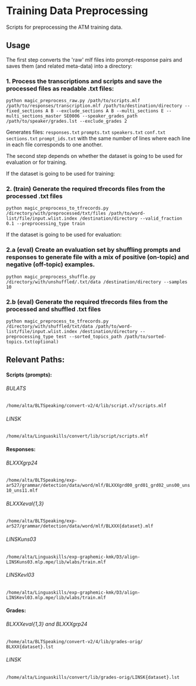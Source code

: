 # Training Data Preprocessing
Scripts for preprocessing the ATM training data.
## Usage
The first step converts the 'raw' mlf files into prompt-response pairs and saves them (and related meta-data) into a directory:
### 1. Process the transcriptions and scripts and save the processed files as readable .txt files:
```
python magic_preprocess_raw.py /path/to/scripts.mlf /path/to/responses/transcription.mlf /path/to/destination/directory --fixed_sections A B --exclude_sections A B --multi_sections E --multi_sections_master SE0006 --speaker_grades_path /path/to/speaker/grades.lst --exclude_grades 2
```
Generates files:
`responses.txt` `prompts.txt` `speakers.txt` `conf.txt` `sections.txt` `prompt_ids.txt`
with the same number of lines where each line in each file corresponds to one another.


The second step depends on whether the dataset is going to be used for evaluation or for training.

If the dataset is going to be used for training:
### 2. (train) Generate the required tfrecords files from the processed .txt files
```
python magic_preprocess_to_tfrecords.py /directory/with/preprocessed/txt/files /path/to/word-list/file/input.wlist.index /destination/directory --valid_fraction 0.1 --preprocessing_type train
```

If the dataset is going to be used for evaluation:
### 2.a (eval) Create an evaluation set by shuffling prompts and responses to generate file with a mix of positive (on-topic) and negative (off-topic) examples.
```
python magic_preprocess_shuffle.py /directory/with/unshuffled/.txt/data /destination/directory --samples 10
```
### 2.b (eval) Generate the required tfrecords files from the processed and shuffled .txt files
```
python magic_preprocess_to_tfrecords.py /directory/with/shuffled/txt/data /path/to/word-list/file/input.wlist.index /destination/directory --preprocessing_type test --sorted_topics_path /path/to/sorted-topics.txt(optional)
```

### 

## Relevant Paths:
#### Scripts (prompts):
###### BULATS
`/home/alta/BLTSpeaking/convert-v2/4/lib/script.v7/scripts.mlf`
###### LINSK
`/home/alta/Linguaskills/convert/lib/script/scripts.mlf`

#### Responses:
###### BLXXXgrp24
`/home/alta/BLTSpeaking/exp-ar527/grammar/detection/data/word/mlf/BLXXXgrd00_grd01_grd02_uns00_uns10_uns11.mlf`

###### BLXXXeval{1,3}
`/home/alta/BLTSpeaking/exp-ar527/grammar/detection/data/word/mlf/BLXXX{dataset}.mlf`

###### LINSKuns03
`/home/alta/Linguaskills/exp-graphemic-kmk/D3/align-LINSKuns03.mlp.mpe/lib/wlabs/train.mlf`

###### LINSKevl03
`/home/alta/Linguaskills/exp-graphemic-kmk/D3/align-LINSKevl03.mlp.mpe/lib/wlabs/train.mlf`

#### Grades:
###### BLXXXeval{1,3} and BLXXXgrp24
  `/home/alta/BLTSpeaking/convert-v2/4/lib/grades-orig/ BLXXX{dataset}.lst`
  
###### LINSK
  `/home/alta/Linguaskills/convert/lib/grades-orig/LINSK{dataset}.lst`
  
  

